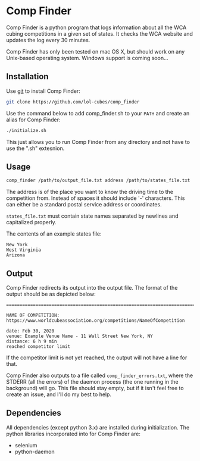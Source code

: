 # Comp Finder
Comp Finder is a python program that logs information about all the WCA cubing competitions in a given set of states.
It checks the WCA website and updates the log every 30 minutes.

Comp Finder has only been tested on mac OS X, but should work on any Unix-based operating system. Windows support is coming soon...

## Installation
Use [git](https://git-scm.com/) to install Comp Finder:
```bash
git clone https://github.com/lol-cubes/comp_finder
```
Use the command below to add comp_finder.sh to your ```PATH``` and create an alias for Comp Finder:
```bash
./initialize.sh
```
This just allows you to run Comp Finder from any directory and not have to use the ".sh" extesnion.

## Usage
```bash
comp_finder /path/to/output_file.txt address /path/to/states_file.txt
```

The address is of the place you want to know the driving time to the competition from. 
Instead of spaces it should include '-' characters.
This can either be a standard postal service address or coordinates.

```states_file.txt``` must contain state names separated by newlines and capitalized properly.

The contents of an example states file:
```
New York
West Virginia
Arizona
```

## Output
Comp Finder redirects its output into the output file.
The format of the output should be as depicted below:
```
====================================================================================================

NAME OF COMPETITION:
https://www.worldcubeassociation.org/competitions/NameOfCompetition

date: Feb 30, 2020
venue: Example Venue Name - 11 Wall Street New York, NY
distance: 6 h 9 min
reached competitor limit
```
If the competitor limit is not yet reached, the output will not have a line for that.

Comp Finder also outputs to a file called ```comp_finder_errors.txt```, where the STDERR (all the errors) 
of the daemon process (the one running in the background) will go. 
This file should stay empty, but if it isn't feel free to create an issue, and I'll do my best to help.

## Dependencies
All dependencies (except python 3.x) are installed during initialization.
The python libraries incorporated into for Comp Finder are:
 - selenium
 - python-daemon

